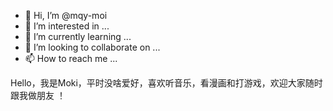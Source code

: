 - 👋 Hi, I’m @mqy-moi
- 👀 I’m interested in ...
- 🌱 I’m currently learning ...
- 💞️ I’m looking to collaborate on ...
- 📫 How to reach me ...

<!---
mqy-moi/mqy-moi is a ✨ special ✨ repository because its `README.md` (this file) appears on your GitHub profile.
You can click the Preview link to take a look at your changes.
--->
Hello，我是Moki，平时没啥爱好，喜欢听音乐，看漫画和打游戏，欢迎大家随时跟我做朋友 ！



